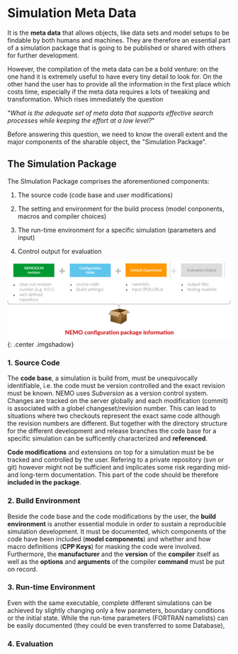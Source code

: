 # Simulation Meta Data

It is the **meta data** that allows objects, like data sets and model setups to be findable by both humans and machines. They are therefore an essential part of a simulation package that is going to be published or shared with others for further development.

However, the compilation of the meta data can be a bold venture: on the one hand it is extremely useful to have every tiny detail to look for. On the other hand the user has to provide all the information in the first place which costs time, especially if the meta data requires a lots of tweaking and transformation. Which rises immediately the question 

"*What is the adequate set of meta data that supports effective search processes while  keeping the effort at a low level?*"

Before answering this question, we need to know the overall extent and the major components of the sharable object, the "Simulation Package".

## The Simulation Package

The SImulation Package comprises the aforementioned components:

1. The source code (code base and user modifications)

2. The setting and environment  for the build process (model conponents, macros and compiler choices)

3. The run-time environment for a specific simulation (parameters and input)

4. Control output for evaluation



![](img/simsar_SimulationPackage.png){: .center .imgshadow}

### 1. Source Code

The **code base**, a simulation is build from, must be unequivocally identifiable, i.e. the code must be version controlled and the exact revision must be known. NEMO uses *Subversion* as a version control system. Changes are tracked on the server globally and each modification (commit) is associated with a globel changeset/revision number. This can lead to situations where two checkouts represent the exact same code although the revision numbers are different. But together with the directory structure for the different development and release branches the code base for a specific simulation can be sufficently characterized and **referenced**.

**Code modifications** and extensions on top for a simulation must be be tracked and controlled by the user. Refering to a private repository (svn or git) however might not be sufficient and implicates some risk regarding mid- and long-term documentation. This part of the code should be therefore **included in the package**.

### 2. Build Environment

Beside the code base and the code modifications by the user, the **build environment** is another essential module in order to sustain a reproducible  simulation development. It must be documented, which components of the code have been included (**model components**) and whether and how macro definitions (**CPP Keys**) for masking the code were involved. Furthermore, the **manufacturer** and the **version** of the **compiler** itself as well as the **options** and **arguments** of the compiler **command** must be put on record.

### 3. Run-time Environment

Even with the same executable, complete different simulations can be achieved by slightly changing only a few parameters, boundary conditions or the initial state. While the run-time parameters (FORTRAN namelists) can be easily documented (they could be even transferred to some Database), 

### 4. Evaluation